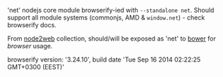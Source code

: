 'net' nodejs core module browserify-ied with `--standalone net`. Should support all module systems (commonjs, AMD & `window.net`) - check browserify docs.

From [node2web](http://github.com/anodynos/node2web) collection,
should/will be exposed as 'net' to [bower](http://bower.io) for *browser* usage.

browserify version: '3.24.10', build date 'Tue Sep 16 2014 02:22:25 GMT+0300 (EEST)'